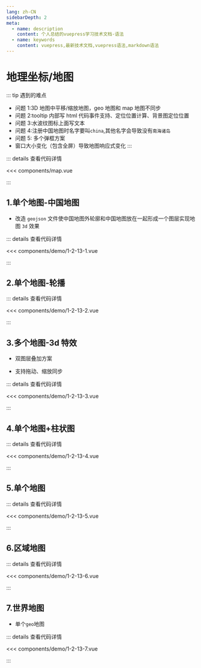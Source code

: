 ```yaml
---
lang: zh-CN
sidebarDepth: 2
meta:
  - name: description
    content: 个人总结的vuepress学习技术文档-语法
  - name: keywords
    content: vuepress,最新技术文档,vuepress语法,markdown语法
---
```


# 地理坐标/地图

::: tip 遇到的难点

- 问题 1:3D 地图中平移/缩放地图，geo 地图和 map 地图不同步
- 问题 2:tooltip 内部写 html 代码事件支持、定位位置计算、背景图定位位置
- 问题 3:水波纹图标上面写文本
- 问题 4:注册中国地图时名字要叫`china`,其他名字会导致没有`南海诸岛`
- 问题 5: 多个弹框方案
- 窗口大小变化（包含全屏）导致地图响应式变化
:::

::: details 查看代码详情

<<< components/map.vue

:::

## 1.单个地图-中国地图

- 改造 `geojson` 文件使中国地图外轮廓和中国地图放在一起形成一个图层实现地图 `3d` 效果

  <Container url="https://zhoubichuan.com/resume/?type=echarts&name=1-2-13-1.vue" />

::: details 查看代码详情

<<< components/demo/1-2-13-1.vue

:::

## 2.单个地图-轮播

  <Container url="https://zhoubichuan.com/resume/?type=echarts&name=1-2-13-2.vue" />

::: details 查看代码详情

<<< components/demo/1-2-13-2.vue

:::

## 3.多个地图-3d 特效

- 双图层叠加方案
- 支持拖动、缩放同步

  <Container url="https://zhoubichuan.com/resume/?type=echarts&name=1-2-13-3.vue" />

::: details 查看代码详情

<<< components/demo/1-2-13-3.vue

:::

## 4.单个地图+柱状图

  <Container url="https://zhoubichuan.com/resume/?type=echarts&name=1-2-13-4.vue" />

::: details 查看代码详情

<<< components/demo/1-2-13-4.vue

:::

## 5.单个地图

  <Container url="https://zhoubichuan.com/resume/?type=echarts&name=1-2-13-5.vue" />

::: details 查看代码详情

<<< components/demo/1-2-13-5.vue

:::

## 6.区域地图

  <Container url="https://zhoubichuan.com/resume/?type=echarts&name=1-2-13-6.vue" />

::: details 查看代码详情

<<< components/demo/1-2-13-6.vue

:::

## 7.世界地图

- 单个`geo`地图

  <Container url="https://zhoubichuan.com/resume/?type=echarts&name=1-2-13-7.vue" />

::: details 查看代码详情

<<< components/demo/1-2-13-7.vue

:::
